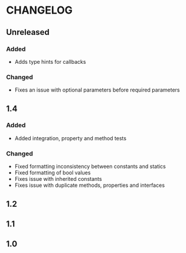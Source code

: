 # CHANGELOG

## Unreleased

### Added

- Adds type hints for callbacks

### Changed

- Fixes an issue with optional parameters before required parameters

## 1.4

### Added

- Added integration, property and method tests

### Changed

- Fixed formatting inconsistency between constants and statics
- Fixed formatting of bool values
- Fixes issue with inherited constants
- Fixes issue with duplicate methods, properties and interfaces

## 1.2

## 1.1

## 1.0
